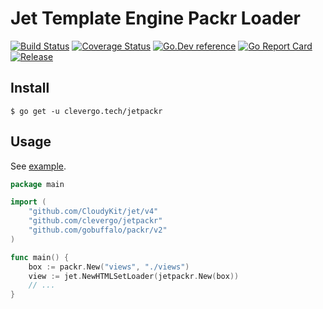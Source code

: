 # Jet Template Engine Packr Loader
[![Build Status](https://img.shields.io/travis/clevergo/jetpackr?style=for-the-badge)](https://travis-ci.org/clevergo/jetpackr)
[![Coverage Status](https://img.shields.io/coveralls/github/clevergo/jetpackr?style=for-the-badge)](https://coveralls.io/github/clevergo/jetpackr?branch=master)
[![Go.Dev reference](https://img.shields.io/badge/go.dev-reference-blue?logo=go&logoColor=white&style=for-the-badge)](https://pkg.go.dev/clevergo.tech/jetpackr?tab=doc)
[![Go Report Card](https://goreportcard.com/badge/github.com/clevergo/jetpackr?style=for-the-badge)](https://goreportcard.com/report/github.com/clevergo/jetpackr)
[![Release](https://img.shields.io/github/release/clevergo/jetpackr.svg?style=for-the-badge)](https://github.com/clevergo/jetpackr/releases)

## Install

```shell
$ go get -u clevergo.tech/jetpackr
```

## Usage

See [example](https://github.com/clevergo/examples/tree/master/jetrenderer).

```go
package main

import (
	"github.com/CloudyKit/jet/v4"
	"github.com/clevergo/jetpackr"
	"github.com/gobuffalo/packr/v2"
)

func main() {
	box := packr.New("views", "./views")
	view := jet.NewHTMLSetLoader(jetpackr.New(box))
	// ...
}
```
